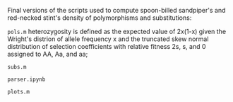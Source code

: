 Final versions of the scripts used to compute spoon-billed sandpiper's and red-necked stint's density of polymorphisms and substitutions:

`pols.m`
heterozygosity is defined as the expected value of 2x(1-x) given the Wright's distrion of allele frequency x and the truncated skew normal distribution of selection coefficients with relative fitness 2s, s, and 0 assigned to AA, Aa, and aa;

`subs.m`

`parser.ipynb`

`plots.m`
